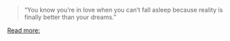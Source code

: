 > “You know you’re in love when you can’t fall asleep because reality is finally better than your dreams.”

[Read more: ](http://www.keepinspiring.me/famous-quotes/#ixzz5B6hYdtPI")
